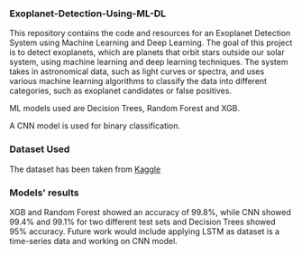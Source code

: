 ### Exoplanet-Detection-Using-ML-DL
This repository contains the code and resources for an Exoplanet Detection System using Machine Learning and Deep Learning. The goal of this project is to detect exoplanets, which are planets that orbit stars outside our solar system, using machine learning and deep learning techniques. The system takes in astronomical data, such as light curves or spectra, and uses various machine learning algorithms to classify the data into different categories, such as exoplanet candidates or false positives.

ML models used are Decision Trees, Random Forest and XGB.

A CNN model is used for binary classification.


### Dataset Used
The dataset has been taken from <a href="https://www.kaggle.com/datasets/keplersmachines/kepler-labelled-time-series-data">Kaggle</a>

### Models' results
XGB and Random Forest showed an accuracy of 99.8%, while CNN showed 99.4% and 99.1% for two different test sets and Decision Trees showed 95% accuracy.
Future work would include applying LSTM as dataset is a time-series data and working on CNN model.
